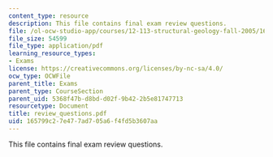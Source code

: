 ```yaml
---
content_type: resource
description: This file contains final exam review questions.
file: /ol-ocw-studio-app/courses/12-113-structural-geology-fall-2005/165799c27e477ad705a6f4fd5b3607aa_review_questions.pdf
file_size: 54599
file_type: application/pdf
learning_resource_types:
- Exams
license: https://creativecommons.org/licenses/by-nc-sa/4.0/
ocw_type: OCWFile
parent_title: Exams
parent_type: CourseSection
parent_uid: 5368f47b-d8bd-d02f-9b42-2b5e81747713
resourcetype: Document
title: review_questions.pdf
uid: 165799c2-7e47-7ad7-05a6-f4fd5b3607aa
---
```

This file contains final exam review questions.